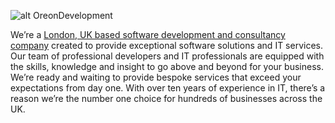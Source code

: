 ![alt OreonDevelopment](https://www.oreondevelopment.com/wp-content/uploads/2020/12/OreonDevelopmentLogo.png)

We’re a [London, UK based software development and consultancy company](https://www.oreondevelopment.com/)  created to provide exceptional software solutions and IT services. Our team of professional developers and IT professionals are equipped with the skills, knowledge and insight to go above and beyond for your business. We’re ready and waiting to provide bespoke services that exceed your expectations from day one. With over ten years of experience in IT, there’s a reason we’re the number one choice for hundreds of businesses across the UK.

